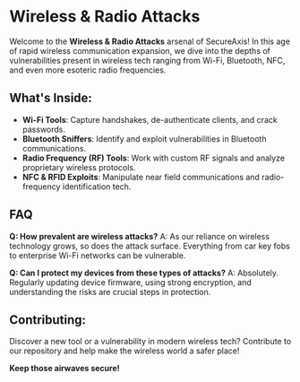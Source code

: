 # Wireless & Radio Attacks

Welcome to the **Wireless & Radio Attacks** arsenal of SecureAxis! In this age of rapid wireless communication expansion, we dive into the depths of vulnerabilities present in wireless tech ranging from Wi-Fi, Bluetooth, NFC, and even more esoteric radio frequencies.

## What's Inside:

- **Wi-Fi Tools**: Capture handshakes, de-authenticate clients, and crack passwords.
- **Bluetooth Sniffers**: Identify and exploit vulnerabilities in Bluetooth communications.
- **Radio Frequency (RF) Tools**: Work with custom RF signals and analyze proprietary wireless protocols.
- **NFC & RFID Exploits**: Manipulate near field communications and radio-frequency identification tech.

## FAQ

**Q: How prevalent are wireless attacks?**
A: As our reliance on wireless technology grows, so does the attack surface. Everything from car key fobs to enterprise Wi-Fi networks can be vulnerable.

**Q: Can I protect my devices from these types of attacks?**
A: Absolutely. Regularly updating device firmware, using strong encryption, and understanding the risks are crucial steps in protection.

## Contributing:

Discover a new tool or a vulnerability in modern wireless tech? Contribute to our repository and help make the wireless world a safer place!

**Keep those airwaves secure!**
